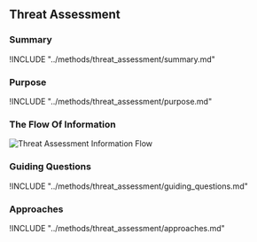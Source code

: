 ## Threat Assessment

### Summary

!INCLUDE "../methods/threat_assessment/summary.md"

### Purpose

!INCLUDE "../methods/threat_assessment/purpose.md"

### The Flow Of Information

![Threat Assessment Information Flow](images/info_flows/threat_assessment.svg)

### Guiding Questions

!INCLUDE "../methods/threat_assessment/guiding_questions.md"

### Approaches

!INCLUDE "../methods/threat_assessment/approaches.md"

